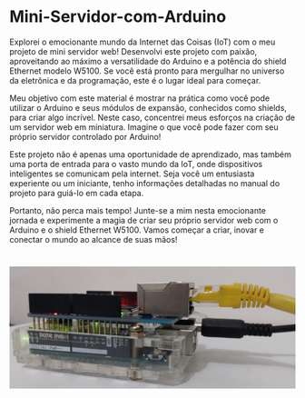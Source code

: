 # Mini-Servidor-com-Arduino
Explorei o emocionante mundo da Internet das Coisas (IoT) com o meu projeto de mini servidor web! Desenvolvi este projeto com paixão, aproveitando ao máximo a versatilidade do Arduino e a potência do shield Ethernet modelo W5100. Se você está pronto para mergulhar no universo da eletrônica e da programação, este é o lugar ideal para começar.

Meu objetivo com este material é mostrar na prática como você pode utilizar o Arduino e seus módulos de expansão, conhecidos como shields, para criar algo incrível. Neste caso, concentrei meus esforços na criação de um servidor web em miniatura. Imagine o que você pode fazer com seu próprio servidor controlado por Arduino!

Este projeto não é apenas uma oportunidade de aprendizado, mas também uma porta de entrada para o vasto mundo da IoT, onde dispositivos inteligentes se comunicam pela internet. Seja você um entusiasta experiente ou um iniciante, tenho informações detalhadas no manual do projeto para guiá-lo em cada etapa.

Portanto, não perca mais tempo! Junte-se a mim nesta emocionante jornada e experimente a magia de criar seu próprio servidor web com o Arduino e o shield Ethernet W5100. Vamos começar a criar, inovar e conectar o mundo ao alcance de suas mãos!

# ![placa Arduino com módulo Ethernet](https://github.com/Crystoppher/Mini-Servidor-com-Arduino/blob/master/conjunto%20C.jpg)
